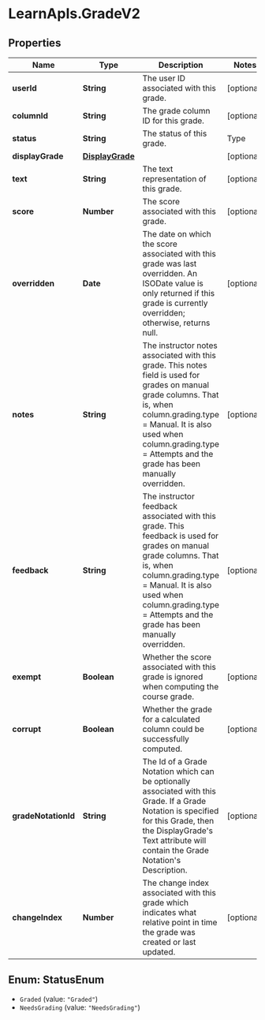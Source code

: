 # LearnApIs.GradeV2

## Properties
Name | Type | Description | Notes
------------ | ------------- | ------------- | -------------
**userId** | **String** | The user ID associated with this grade. | [optional] 
**columnId** | **String** | The grade column ID for this grade. | [optional] 
**status** | **String** | The status of this grade.   | Type      | Description  | --------- | --------- | | Graded | Grade has been graded, corresponding to dbValue 1 | | NeedsGrading | Grade needs grading, corresponding to dbValue 2 |  | [optional] 
**displayGrade** | [**DisplayGrade**](DisplayGrade.md) |  | [optional] 
**text** | **String** | The text representation of this grade. | [optional] 
**score** | **Number** | The score associated with this grade. | [optional] 
**overridden** | **Date** | The date on which the score associated with this grade was last overridden.  An ISODate value is only returned if this grade is currently overridden; otherwise, returns null. | [optional] 
**notes** | **String** | The instructor notes associated with this grade. This notes field is used for grades on manual grade columns.   That is, when column.grading.type &#x3D; Manual.  It is also used when column.grading.type &#x3D; Attempts and the grade has been manually overridden. | [optional] 
**feedback** | **String** | The instructor feedback associated with this grade.  This feedback is used for grades on manual grade columns.   That is, when column.grading.type &#x3D; Manual.  It is also used when column.grading.type &#x3D; Attempts and the grade has been manually overridden. | [optional] 
**exempt** | **Boolean** | Whether the score associated with this grade is ignored when computing the course grade. | [optional] 
**corrupt** | **Boolean** | Whether the grade for a calculated column could be successfully computed. | [optional] 
**gradeNotationId** | **String** | The Id of a Grade Notation which can be optionally associated with this Grade. If a Grade Notation is specified for this Grade, then the DisplayGrade&#x27;s Text attribute will contain the Grade Notation&#x27;s Description. | [optional] 
**changeIndex** | **Number** | The change index associated with this grade which indicates what relative point in time the grade was created or last updated. | [optional] 

<a name="StatusEnum"></a>
## Enum: StatusEnum

* `Graded` (value: `"Graded"`)
* `NeedsGrading` (value: `"NeedsGrading"`)


